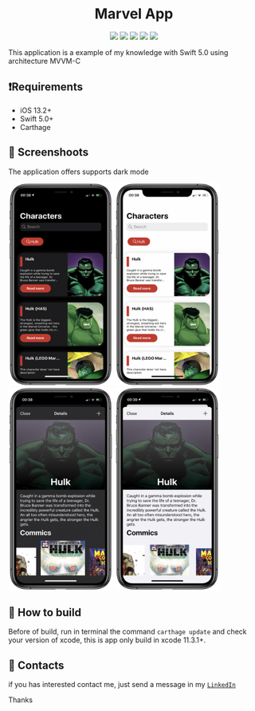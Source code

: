 <h1 align="center">Marvel App</h1>
<p align="center">
    <img src="https://img.shields.io/static/v1?label=Swift&message=5.0&style=plastic&logo=appveyo">
    <img src="https://img.shields.io/static/v1?label=Minimum%20iOS%20version&message=13.2&color=F76831&style=plastic&logo=appveyo">
    <img src="https://img.shields.io/static/v1?label=Architecture&message=MVVM-C&color=BAE9FF&style=plastic&logo=appveyo">
    <img src="https://img.shields.io/static/v1?label=Dark%20Mode&message=Enable&color=00FF00&style=plastic&logo=appveyo">
    <img src="https://app.bitrise.io/app/36e35c5275d1d0f6/status.svg?token=TCPwOpPB2ov5rjQm9Xf3dw&branch=master">
</p>

This application is a example of my knowledge with Swift 5.0 using architecture MVVM-C

## ❗️Requirements

- iOS 13.2+
- Swift 5.0+
- Carthage

## 📸 Screenshoots

The application offers supports  dark mode

<p>
<img src="./images/hulk_home_darkmode.png" alt="Screenshot" width="210" height="407">
 <img src="./images/hulk_home.png" alt="Screenshot" width="210" height="407">
 <img src="./images/detail_dark.png" alt="Screenshot" width="210" height="407">
 <img src="./images/detail.png" alt="Screenshot" width="210" height="407">
</p>

## 🧩 How to build

Before of build, run in terminal the command  `carthage update` and check your version of xcode, this is app only build in xcode 11.3.1+.

## 📱 Contacts

if you has interested contact me, just send a message in my  [`LinkedIn`](https://www.linkedin.com/in/danielrsousa/)

Thanks




